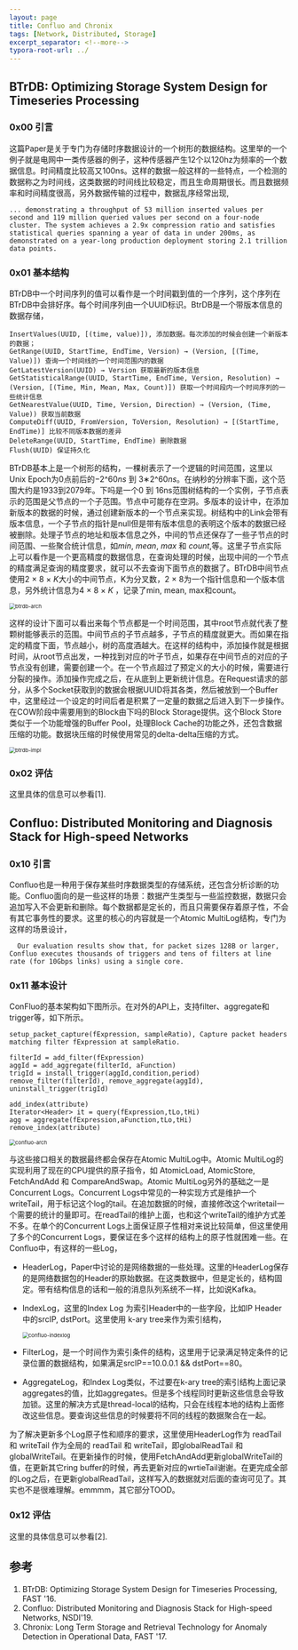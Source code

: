 ```yaml
---
layout: page
title: Confluo and Chronix
tags: [Network, Distributed, Storage]
excerpt_separator: <!--more-->
typora-root-url: ../
---
```


## BTrDB: Optimizing Storage System Design for Timeseries Processing

### 0x00 引言

 这篇Paper是关于专门为存储时序数据设计的一个树形的数据结构。这里举的一个例子就是电网中一类传感器的例子，这种传感器产生12个以120hz为频率的一个数据信息。时间精度比较高又100ns。这样的数据一般这样的一些特点，一个检测的数据称之为时间线，这类数据的时间线比较稳定，而且生命周期很长。而且数据频率和时间精度很高，另外数据传输的过程中，数据乱序经常出现,

```
... demonstrating a throughput of 53 million inserted values per second and 119 million queried values per second on a four-node cluster. The system achieves a 2.9x compression ratio and satisfies statistical queries spanning a year of data in under 200ms, as demonstrated on a year-long production deployment storing 2.1 trillion data points. 
```

### 0x01 基本结构

 BTrDB中一个时间序列的值可以看作是一个时间戳到值的一个序列，这个序列在BTrDB中会排好序。每个时间序列由一个UUID标识。BtrDB是一个带版本信息的数据存储，

```
InsertValues(UUID, [(time, value)]), 添加数据。每次添加的时候会创建一个新版本的数据；
GetRange(UUID, StartTime, EndTime, Version) → (Version, [(Time, Value)]) 查询一个时间线的一个时间范围内的数据
GetLatestVersion(UUID) → Version 获取最新的版本信息
GetStatisticalRange(UUID, StartTime, EndTime, Version, Resolution) → (Version, [(Time, Min, Mean, Max, Count)]) 获取一个时间段内一个时间序列的一些统计信息
GetNearestValue(UUID, Time, Version, Direction) → (Version, (Time, Value)) 获取当前数据
ComputeDiff(UUID, FromVersion, ToVersion, Resolution) → [(StartTime, EndTime)] 比较不同版本数据的差异
DeleteRange(UUID, StartTime, EndTime) 删除数据
Flush(UUID) 保证持久化
```

  BTrDB基本上是一个树形的结构，一棵树表示了一个逻辑的时间范围，这里以Unix Epoch为0点前后的−2^60*ns* 到 3∗2^60*ns*。在纳秒的分辨率下面，这个范围大约是1933到2079年。下吗是一个0 到 16ns范围树结构的一个实例，子节点表示的范围是父节点的一个子范围。节点中可能存在空洞。多版本的设计中，在添加新版本的数据的时候，通过创建新版本的一个节点来实现。树结构中的Link会带有版本信息，一个子节点的指针是null但是带有版本信息的表明这个版本的数据已经被删除。处理子节点的地址和版本信息之外，中间的节点还保存了一些子节点的时间范围、一些聚合统计信息，如*min*, *mean*, *max* 和 *count*,等。这里子节点实际上可以看作是一个更高精度的数据信息，在查询处理的时候，出现中间的一个节点的精度满足查询的精度要求，就可以不去查询下面节点的数据了。BTrDB中间节点使用2 × 8 × *K*大小的中间节点，K为分叉数，2 × 8为一个指针信息和一个版本信息，另外统计信息为4 × 8 × *K* ，记录了min, mean, max和count。

<img src="/assets/images/btrdb-arch.png" alt="btrdb-arch" style="zoom:67%;" />

  这样的设计下面可以看出来每个节点都是一个时间范围，其中root节点就代表了整颗树能够表示的范围。中间节点的子节点越多，子节点的精度就更大。而如果在指定的精度下面，节点越小，树的高度酒越大。在这样的结构中，添加操作就是根据时间，从root节点出发，一种找到对应的叶子节点，如果存在中间节点的对应的子节点没有创建，需要创建一个。在一个节点超过了预定义的大小的时候，需要进行分裂的操作。添加操作完成之后，在从底到上更新统计信息。在Request请求的部分，从多个Socket获取到的数据会根据UUID将其各类，然后被放到一个Buffer中，这里经过一个设定的时间后者是积累了一定量的数据之后进入到下一步操作。在COW阶段中需要用到的Block由下吗的Block Storage提供。这个Block Store类似于一个功能增强的Buffer Pool，处理Block Cache的功能之外，还包含数据压缩的功能。数据块压缩的时候使用常见的delta-delta压缩的方式。

<img src="/assets/images/btrdb-impl.png" alt="btrdb-impl" style="zoom:67%;" />

### 0x02 评估

  这里具体的信息可以参看[1].

## Confluo: Distributed Monitoring and Diagnosis Stack for High-speed Networks

### 0x10 引言

  Confluo也是一种用于保存某些时序数据类型的存储系统，还包含分析诊断的功能。Confluo面向的是一些这样的场景：数据产生类型与一些监控数据，数据只会追加写入不会更新和删除。每个数据都是定长的，而且只需要保存着原子性，不会有其它事务性的要求。这里的核心的内容就是一个Atomic MultiLog结构，专门为这样的场景设计，

```
  Our evaluation results show that, for packet sizes 128B or larger, Confluo executes thousands of triggers and tens of filters at line rate (for 10Gbps links) using a single core.
```

### 0x11 基本设计

 ConFluo的基本架构如下图所示。在对外的API上，支持filter、aggregate和trigger等，如下所示。

```
setup_packet_capture(fExpression, sampleRatio), Capture packet headers matching filter fExpression at sampleRatio.

filterId = add_filter(fExpression)
aggId = add_aggregate(filterId, aFunction)
trigId = install_trigger(aggId,condition,period)
remove_filter(filterId), remove_aggregate(aggId),
uninstall_trigger(trigId)

add_index(attribute)
Iterator<Header> it = query(fExpression,tLo,tHi)
agg = aggregate(fExpression,aFunction,tLo,tHi)
remove_index(attribute)
```

<img src="/assets/images/confluo-arch.png" alt="confluo-arch" style="zoom:67%;" />

   与这些接口相关的数据最终都会保存在Atomic MultiLog中。Atomic MultiLog的实现利用了现在的CPU提供的原子指令，如 AtomicLoad, AtomicStore, FetchAndAdd 和 CompareAndSwap。Atomic MultiLog另外的基础之一是Concurrent Logs。Concurrent Logs中常见的一种实现方式是维护一个writeTail，用于标记这个log的tail。在追加数据的时候，直接修改这个writetail一个需要的统计的量即可。在readTail的维护上面，也和这个writeTail的维护方式差不多。在单个的Concurrent Logs上面保证原子性相对来说比较简单，但这里使用了多个的Concurrent Logs，要保证在多个这样的结构上的原子性就困难一些。在Confluo中，有这样的一些Log，

* HeaderLog，Paper中讨论的是网络数据的一些处理。这里的HeaderLog保存的是网络数据包的Header的原始数据。在这类数据中，但是定长的，结构固定。带有结构信息的话和一般的消息队列系统不一样，比如说Kafka。

* IndexLog，这里的Index Log 为索引Header中的一些字段，比如IP Header中的srcIP, dstPort。这里使用 k-ary tree来作为索引结构，

  <img src="/assets/images/confluo-indexlog.png" alt="confluo-indexlog" style="zoom:67%;" />

* FilterLog，是一个时间作为索引条件的结构，这里用于记录满足特定条件的记录位置的数据结构，如果满足srcIP==10.0.0.1 && dstPort==80。
* AggregateLog，和Index Log类似，不过要在k-ary tree的索引结构上面记录aggregates的值，比如aggregates。但是多个线程同时更新这些信息会导致加锁。这里的解决方式是thread-local的结构，只会在线程本地的结构上面修改这些信息。要查询这些信息的时候要将不同的线程的数据聚合在一起。

为了解决更新多个Log原子性和顺序的要求，这里使用HeaderLog作为 readTail 和 writeTail 作为全局的 readTail 和 writeTail，即globalReadTail 和 globalWriteTail。在更新操作的时候，使用FetchAndAdd更新globalWriteTail的值，在更新其它ring buffer的时候，再去更新对应的wrtieTail谢谢。在更完成全部的Log之后，在更新globalReadTail，这样写入的数据就对后面的查询可见了。其实也不是很难理解。emmmm，其它部分TOOD。

### 0x12 评估

  这里的具体信息可以参看[2].

## 参考

1. BTrDB: Optimizing Storage System Design for Timeseries Processing, FAST '16.
2. Confluo: Distributed Monitoring and Diagnosis Stack for High-speed Networks, NSDI'19.
3. Chronix: Long Term Storage and Retrieval Technology for Anomaly Detection in Operational Data, FAST '17.

